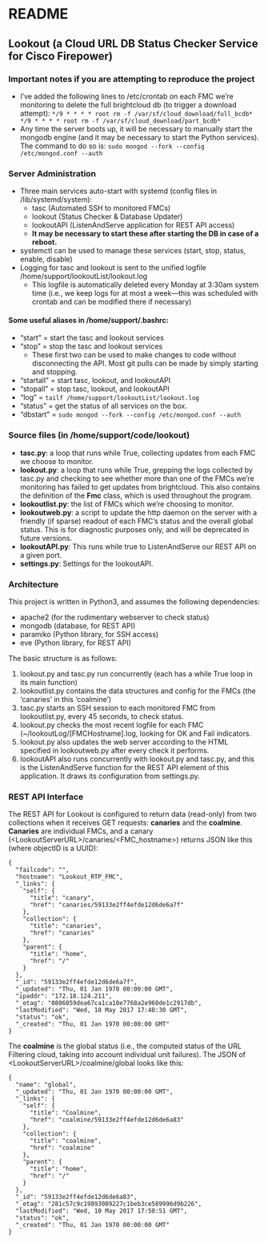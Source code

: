 # README
## Lookout (a Cloud URL DB Status Checker Service for Cisco Firepower)
### Important notes if you are attempting to reproduce the project
- I’ve added the following lines to /etc/crontab on each FMC we’re monitoring to delete the full brightcloud db (to trigger a download attempt):
`*/9 * * * * root rm -f /var/sf/cloud_download/full_bcdb*
*/9 * * * * root rm -f /var/sf/cloud_download/part_bcdb*`
-  Any time the server boots up, it will be necessary to manually start the mongodb engine (and it may be necessary to start the Python services). The command to do so is:
`sudo mongod --fork --config /etc/mongod.conf --auth`

### Server Administration
- Three main services auto-start with systemd (config files in /lib/systemd/system):
	- tasc (Automated SSH to monitored FMCs)
	- lookout (Status Checker & Database Updater)
	- lookoutAPI (ListenAndServe application for REST API access)
	- **It may be necessary to start these after starting the DB in case of a reboot.**
- systemctl can be used to manage these services (start, stop, status, enable, disable)
- Logging for tasc and lookout is sent to the unified logfile /home/support/lookoutList/lookout.log
	- This logfile is automatically deleted every Monday at 3:30am system time (i.e., we keep logs for at most a week—this was scheduled with crontab and can be modified there if necessary)

#### Some useful aliases in /home/support/.bashrc:
- “start” = start the tasc and lookout services
- “stop” = stop the tasc and lookout services
	- These first two can be used to make changes to code without disconnecting the API. Most git pulls can be made by simply starting and stopping.
- “startall” = start tasc, lookout, and lookoutAPI
- “stopall” = stop tasc, lookout, and lookoutAPI
- “log” = `tailf /home/support/lookoutList/lookout.log`
- “status” = get the status of all services on the box.
- “dbstart” = `sudo mongod --fork --config /etc/mongod.conf --auth`

### Source files (in /home/support/code/lookout)
- **tasc.py**: a loop that runs while True, collecting updates from each FMC we choose to monitor.
- **lookout.py**: a loop that runs while True, grepping the logs collected by tasc.py and checking to see whether more than one of the FMCs we’re monitoring has failed to get updates from brightcloud. This also contains the definition of the **Fmc** class, which is used throughout the program.
- **lookoutlist.py**: the list of FMCs which we’re choosing to monitor.
- **lookoutweb.py**: a script to update the http daemon on the server with a friendly (if sparse) readout of each FMC’s status and the overall global status. This is for diagnostic purposes only, and will be deprecated in future versions.
- **lookoutAPI.py**: This runs while true to ListenAndServe our REST API on a given port.
- **settings.py**: Settings for the lookoutAPI.

### Architecture
This project is written in Python3, and assumes the following dependencies:

- apache2 (for the rudimentary webserver to check status)
- mongodb (database, for REST API)
- paramiko (Python library, for SSH access)
- eve (Python library, for REST API)


The basic structure is as follows:
1. lookout.py and tasc.py run concurrently (each has a while True loop in its main function)
2. lookoutlist.py contains the data structures and config for the FMCs (the ‘canaries’ in this ‘coalmine’)
2. tasc.py starts an SSH session to each monitored FMC from lookoutlist.py, every 45 seconds, to check status.
3. lookout.py checks the most recent logfile for each FMC (~/lookoutLog/[FMCHostname].log, looking for OK and Fail indicators.
4. lookout.py also updates the web server according to the HTML specified in lookoutweb.py after every check it performs.
5. lookoutAPI also runs concurrently with lookout.py and tasc.py, and this is the ListenAndServe function for the REST API element of this application. It draws its configuration from settings.py.

### REST API Interface
The REST API for Lookout is configured to return data (read-only) from two collections when it receives GET requests: **canaries** and the **coalmine**. **Canaries** are individual FMCs, and a canary (\<LookoutServerURL\>/canaries/\<FMC\_hostname\>) returns JSON like this (where objectID is a UUID):

	{
	  "failcode": "",
	  "hostname": "Lookout_RTP_FMC",
	  "_links": {
	    "self": {
	      "title": "canary",
	      "href": "canaries/59133e2ff4efde12d6de6a7f"
	    },
	    "collection": {
	      "title": "canaries",
	      "href": "canaries"
	    },
	    "parent": {
	      "title": "home",
	      "href": "/"
	    }
	  },
	  "_id": "59133e2ff4efde12d6de6a7f",
	  "_updated": "Thu, 01 Jan 1970 00:00:00 GMT",
	  "ipaddr": "172.18.124.211",
	  "_etag": "0806059dea67ca1ca10e7768a2e960de1c2917db",
	  "lastModified": "Wed, 10 May 2017 17:48:30 GMT",
	  "status": "ok",
	  "_created": "Thu, 01 Jan 1970 00:00:00 GMT"
	}

The **coalmine** is the global status (i.e., the computed status of the URL Filtering cloud, taking into account individual unit failures). The JSON of \<LookoutServerURL\>/coalmine/global looks like this:

	{
	  "name": "global",
	  "_updated": "Thu, 01 Jan 1970 00:00:00 GMT",
	  "_links": {
	    "self": {
	      "title": "Coalmine",
	      "href": "coalmine/59133e2ff4efde12d6de6a83"
	    },
	    "collection": {
	      "title": "coalmine",
	      "href": "coalmine"
	    },
	    "parent": {
	      "title": "home",
	      "href": "/"
	    }
	  },
	  "_id": "59133e2ff4efde12d6de6a83",
	  "_etag": "281c57c9c19893089227c1beb3ce589996d9b226",
	  "lastModified": "Wed, 10 May 2017 17:50:51 GMT",
	  "status": "ok",
	  "_created": "Thu, 01 Jan 1970 00:00:00 GMT"
	}
